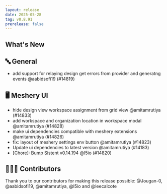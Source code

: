 ```yaml
---
layout: release
date: 2025-05-28
tag: v0.8.91
prerelease: false
---
```


## What's New
## 🔤 General
- add support for relaying design get errors from provider and generatng events @aabidsofi19 (#14819)

## 🖥 Meshery UI

- hide design view workspace assignment from grid view @amitamrutiya (#14833)
- add workspace and organization location in workspace modal @amitamrutiya (#14828)
- make ui dependencies compatible with meshery extensions @amitamrutiya (#14826)
- fix: layout of meshery settings env button @amitamrutiya (#14823)
- Update ui dependencies to latest version @amitamrutiya (#14183)
- \[Chore\]: Bump Sistent v0.14.194 @l5io (#14820)

## 👨🏽‍💻 Contributors

Thank you to our contributors for making this release possible:
@Jougan-0, @aabidsofi19, @amitamrutiya, @l5io and @leecalcote

